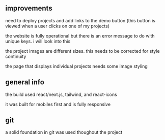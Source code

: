 ## improvements

need to deploy projects and add links to the demo button (this button is viewed when a user clicks on one of my projects)

the website is fully operational but there is an error message to do with unique keys. i will look into this

the project images are different sizes. this needs to be corrected for style continuity

the page that displays individual projects needs some image styling

## general info

the build used react/next.js, tailwind, and react-icons

it was built for mobiles first and is fully responsive

## git

a solid foundation in git was used thoughout the project



